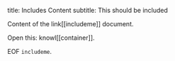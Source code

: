 title: Includes Content
subtitle: This should be included

Content of the link[[includeme]] document.

Open this: knowl[[container]].

EOF `includeme`.


